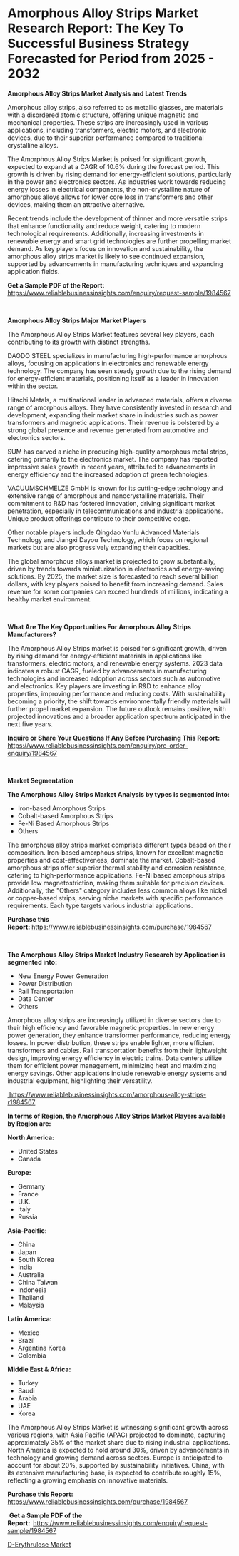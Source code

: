 <p><h1>Amorphous Alloy Strips Market Research Report: The Key To Successful Business Strategy Forecasted for Period from 2025 - 2032</h1></p><p><strong>Amorphous Alloy Strips Market Analysis and Latest Trends</strong></p>
<p><p>Amorphous alloy strips, also referred to as metallic glasses, are materials with a disordered atomic structure, offering unique magnetic and mechanical properties. These strips are increasingly used in various applications, including transformers, electric motors, and electronic devices, due to their superior performance compared to traditional crystalline alloys.</p><p>The Amorphous Alloy Strips Market is poised for significant growth, expected to expand at a CAGR of 10.6% during the forecast period. This growth is driven by rising demand for energy-efficient solutions, particularly in the power and electronics sectors. As industries work towards reducing energy losses in electrical components, the non-crystalline nature of amorphous alloys allows for lower core loss in transformers and other devices, making them an attractive alternative.</p><p>Recent trends include the development of thinner and more versatile strips that enhance functionality and reduce weight, catering to modern technological requirements. Additionally, increasing investments in renewable energy and smart grid technologies are further propelling market demand. As key players focus on innovation and sustainability, the amorphous alloy strips market is likely to see continued expansion, supported by advancements in manufacturing techniques and expanding application fields.</p></p>
<p><strong>Get a Sample PDF of the Report:&nbsp;</strong> <a href="https://www.reliablebusinessinsights.com/enquiry/request-sample/1984567?utm_campaign=3288&utm_medium=2&utm_source=Github&utm_content=ia&utm_term=03042025&utm_id=amorphous-alloy-strips">https://www.reliablebusinessinsights.com/enquiry/request-sample/1984567</a></p>
<p>&nbsp;</p>
<p><strong>Amorphous Alloy Strips Major Market Players</strong></p>
<p><p>The Amorphous Alloy Strips Market features several key players, each contributing to its growth with distinct strengths. </p><p>DAODO STEEL specializes in manufacturing high-performance amorphous alloys, focusing on applications in electronics and renewable energy technology. The company has seen steady growth due to the rising demand for energy-efficient materials, positioning itself as a leader in innovation within the sector.</p><p>Hitachi Metals, a multinational leader in advanced materials, offers a diverse range of amorphous alloys. They have consistently invested in research and development, expanding their market share in industries such as power transformers and magnetic applications. Their revenue is bolstered by a strong global presence and revenue generated from automotive and electronics sectors.</p><p>SUM has carved a niche in producing high-quality amorphous metal strips, catering primarily to the electronics market. The company has reported impressive sales growth in recent years, attributed to advancements in energy efficiency and the increased adoption of green technologies.</p><p>VACUUMSCHMELZE GmbH is known for its cutting-edge technology and extensive range of amorphous and nanocrystalline materials. Their commitment to R&D has fostered innovation, driving significant market penetration, especially in telecommunications and industrial applications. Unique product offerings contribute to their competitive edge.</p><p>Other notable players include Qingdao Yunlu Advanced Materials Technology and Jiangxi Dayou Technology, which focus on regional markets but are also progressively expanding their capacities. </p><p>The global amorphous alloys market is projected to grow substantially, driven by trends towards miniaturization in electronics and energy-saving solutions. By 2025, the market size is forecasted to reach several billion dollars, with key players poised to benefit from increasing demand. Sales revenue for some companies can exceed hundreds of millions, indicating a healthy market environment.</p></p>
<p>&nbsp;</p>
<p><strong>What Are The Key Opportunities For Amorphous Alloy Strips Manufacturers?</strong></p>
<p><p>The Amorphous Alloy Strips market is poised for significant growth, driven by rising demand for energy-efficient materials in applications like transformers, electric motors, and renewable energy systems. 2023 data indicates a robust CAGR, fueled by advancements in manufacturing technologies and increased adoption across sectors such as automotive and electronics. Key players are investing in R&D to enhance alloy properties, improving performance and reducing costs. With sustainability becoming a priority, the shift towards environmentally friendly materials will further propel market expansion. The future outlook remains positive, with projected innovations and a broader application spectrum anticipated in the next five years.</p></p>
<p><strong>Inquire or Share Your Questions If Any Before Purchasing This Report:</strong> <a href="https://www.reliablebusinessinsights.com/enquiry/pre-order-enquiry/1984567?utm_campaign=3288&utm_medium=2&utm_source=Github&utm_content=ia&utm_term=03042025&utm_id=amorphous-alloy-strips">https://www.reliablebusinessinsights.com/enquiry/pre-order-enquiry/1984567</a></p>
<p>&nbsp;</p>
<p><strong>Market Segmentation</strong></p>
<p><strong>The Amorphous Alloy Strips Market Analysis by types is segmented into:</strong></p>
<p><ul><li>Iron-based Amorphous Strips</li><li>Cobalt-based Amorphous Strips</li><li>Fe-Ni Based Amorphous Strips</li><li>Others</li></ul></p>
<p><p>The amorphous alloy strips market comprises different types based on their composition. Iron-based amorphous strips, known for excellent magnetic properties and cost-effectiveness, dominate the market. Cobalt-based amorphous strips offer superior thermal stability and corrosion resistance, catering to high-performance applications. Fe-Ni based amorphous strips provide low magnetostriction, making them suitable for precision devices. Additionally, the "Others" category includes less common alloys like nickel or copper-based strips, serving niche markets with specific performance requirements. Each type targets various industrial applications.</p></p>
<p><strong>Purchase this Report:&nbsp;</strong><a href="https://www.reliablebusinessinsights.com/purchase/1984567?utm_campaign=3288&utm_medium=2&utm_source=Github&utm_content=ia&utm_term=03042025&utm_id=amorphous-alloy-strips">https://www.reliablebusinessinsights.com/purchase/1984567</a></p>
<p>&nbsp;</p>
<p><strong>The Amorphous Alloy Strips Market Industry Research by Application is segmented into:</strong></p>
<p><ul><li>New Energy Power Generation</li><li>Power Distribution</li><li>Rail Transportation</li><li>Data Center</li><li>Others</li></ul></p>
<p><p>Amorphous alloy strips are increasingly utilized in diverse sectors due to their high efficiency and favorable magnetic properties. In new energy power generation, they enhance transformer performance, reducing energy losses. In power distribution, these strips enable lighter, more efficient transformers and cables. Rail transportation benefits from their lightweight design, improving energy efficiency in electric trains. Data centers utilize them for efficient power management, minimizing heat and maximizing energy savings. Other applications include renewable energy systems and industrial equipment, highlighting their versatility.</p></p>
<p><a href="https://www.reliablebusinessinsights.com/amorphous-alloy-strips-r1984567?utm_campaign=3288&utm_medium=2&utm_source=Github&utm_content=ia&utm_term=03042025&utm_id=amorphous-alloy-strips">&nbsp;https://www.reliablebusinessinsights.com/amorphous-alloy-strips-r1984567</a></p>
<p><strong>In terms of Region, the Amorphous Alloy Strips Market Players available by Region are:</strong></p>
<p>
    <p> <strong> North America: </strong>
        <ul>
            <li>United States</li>
            <li>Canada</li>
        </ul>
        </p> 
    <p> <strong> Europe: </strong>
        <ul>
            <li>Germany</li>
            <li>France</li>
            <li>U.K.</li>
            <li>Italy</li>
            <li>Russia</li>
        </ul>
        </p> 
    <p> <strong> Asia-Pacific: </strong>
        <ul>
            <li>China</li>
            <li>Japan</li>
            <li>South Korea</li>
            <li>India</li>
            <li>Australia</li>
            <li>China Taiwan</li>
            <li>Indonesia</li>
            <li>Thailand</li>
            <li>Malaysia</li>
        </ul>
        </p> 
    <p> <strong> Latin America: </strong>
        <ul>
            <li>Mexico</li>
            <li>Brazil</li>
            <li>Argentina Korea</li>
            <li>Colombia</li>
        </ul>
        </p> 
    <p> <strong> Middle East & Africa: </strong>
        <ul>
            <li>Turkey</li>
            <li>Saudi</li>
            <li>Arabia</li>
            <li>UAE</li>
            <li>Korea</li>
        </ul>
    </p>
    </p>
<p><p>The Amorphous Alloy Strips Market is witnessing significant growth across various regions, with Asia Pacific (APAC) projected to dominate, capturing approximately 35% of the market share due to rising industrial applications. North America is expected to hold around 30%, driven by advancements in technology and growing demand across sectors. Europe is anticipated to account for about 20%, supported by sustainability initiatives. China, with its extensive manufacturing base, is expected to contribute roughly 15%, reflecting a growing emphasis on innovative materials.</p></p>
<p><strong>Purchase this Report: </strong><a href="https://www.reliablebusinessinsights.com/purchase/1984567?utm_campaign=3288&utm_medium=2&utm_source=Github&utm_content=ia&utm_term=03042025&utm_id=amorphous-alloy-strips">https://www.reliablebusinessinsights.com/purchase/1984567</a></p>
<p>&nbsp;<strong>Get a Sample PDF of the Report:&nbsp;&nbsp;</strong><a href="https://www.reliablebusinessinsights.com/enquiry/request-sample/1984567?utm_campaign=3288&utm_medium=2&utm_source=Github&utm_content=ia&utm_term=03042025&utm_id=amorphous-alloy-strips">https://www.reliablebusinessinsights.com/enquiry/request-sample/1984567</a></p>
<p><strong></strong></p>
<p><p><a href="https://github.com/bulkagumanvv/Market-Research-Report-List-1/blob/main/d-erythrulose-market.md?utm_campaign=3288&utm_medium=2&utm_source=Github&utm_content=ia&utm_term=03042025&utm_id=amorphous-alloy-strips">D-Erythrulose Market</a></p></p>